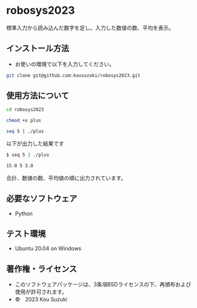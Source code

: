 # robosys2023

標準入力から読み込んだ数字を足し。入力した数値の数、平均を表示。


## インストール方法
* お使いの環境で以下を入力してください。
```bash
git clone git@github.com:kousuzuki/robosys2023.git
```

## 使用方法について
```bash
cd robosys2023

chmod +x plus

seq 5 | ./plus 
```

以下が出力した結果です

```bash
$ seq 5 | ./plus

15.0 5 3.0
```
合計、数値の数、平均値の順に出力されています。




## 必要なソフトウェア
* Python

## テスト環境
* Ubuntu 20.04 on Windows

## 著作権・ライセンス

* このソフトウェアパッケージは、3条項BSDライセンスの下、再頒布および使用が許可されます。
* ©　2023 Kou Suzuki
